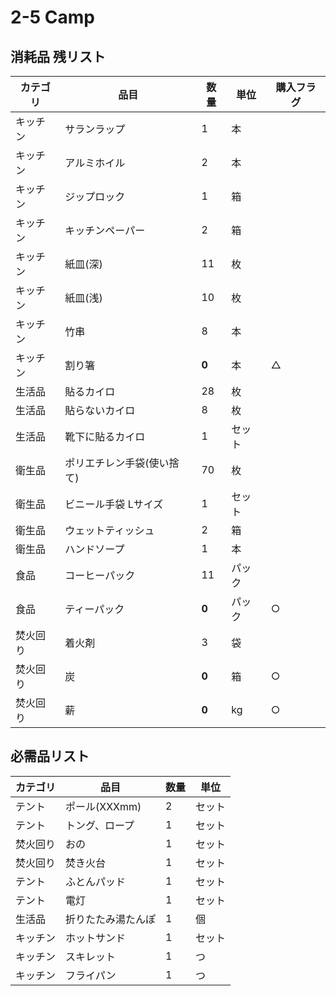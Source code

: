 
# 2-5 Camp
## 消耗品 残リスト
|カテゴリ|品目|数量|単位|購入フラグ|
---|---|---|---|---
|キッチン|サランラップ|1|本||
|キッチン|アルミホイル|2|本||
|キッチン|ジップロック|1|箱||
|キッチン|キッチンペーパー|2|箱||
|キッチン|紙皿(深)|11|枚||
|キッチン|紙皿(浅)|10|枚||
|キッチン|竹串|8|本||
|キッチン|割り箸|**0**|本|△|
|生活品|貼るカイロ|28|枚||
|生活品|貼らないカイロ|8|枚||
|生活品|靴下に貼るカイロ|1|セット||
|衛生品|ポリエチレン手袋(使い捨て)|70|枚||
|衛生品|ビニール手袋 Lサイズ|1|セット||
|衛生品|ウェットティッシュ|2|箱||
|衛生品|ハンドソープ|1|本||
|食品|コーヒーパック|11|パック||
|食品|ティーパック|**0**|パック|○|
|焚火回り|着火剤|3|袋|
|焚火回り|炭|**0**|箱|○|
|焚火回り|薪|**0**|kg|○|

## 必需品リスト
|カテゴリ|品目|数量|単位|
---|---|---|---
|テント|ポール(XXXmm)|2|セット|
|テント|トング、ロープ|1|セット|
|焚火回り|おの|1|セット|
|焚火回り|焚き火台|1|セット|
|テント|ふとんパッド|1|セット|
|テント|電灯|1|セット|
|生活品|折りたたみ湯たんぽ|1|個|
|キッチン|ホットサンド|1|セット|
|キッチン|スキレット|1|つ|
|キッチン|フライパン|1|つ|
